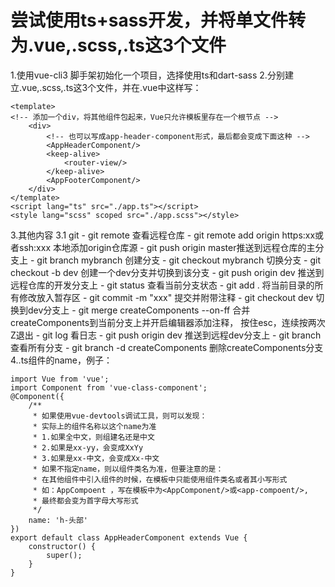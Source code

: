 # 尝试使用ts+sass开发，并将单文件转为.vue,.scss,.ts这3个文件

1.使用vue-cli3 脚手架初始化一个项目，选择使用ts和dart-sass
2.分别建立.vue,.scss,.ts这3个文件，并在.vue中这样写：

```(vue)
<template>
<!-- 添加一个div，将其他组件包起来，Vue只允许模板里存在一个根节点 -->
    <div>
        <!-- 也可以写成app-header-component形式，最后都会变成下面这种 -->
        <AppHeaderComponent/>
        <keep-alive>
            <router-view/>
        </keep-alive>
        <AppFooterComponent/>
    </div>
</template>
<script lang="ts" src="./app.ts"></script>
<style lang="scss" scoped src="./app.scss"></style>
```

3.其他内容
    3.1 git
        - git remote 查看远程仓库
        - git remote add origin https:xx或者ssh:xxx 本地添加origin仓库源
        - git push origin master推送到远程仓库的主分支上
        - git branch mybranch   创建分支
        - git checkout mybranch 切换分支
        - git checkout -b dev 创建一个dev分支并切换到该分支
        - git push origin dev 推送到远程仓库的开发分支上
        - git status 查看当前分支状态
        - git add .  将当前目录的所有修改放入暂存区
        - git commit -m "xxx" 提交并附带注释
        - git checkout dev 切换到dev分支上
        - git merge createComponents --on-ff 合并createComponents到当前分支上并开启编辑器添加注释，
        按住esc，连续按两次Z退出
        - git log 看日志
        - git push origin dev 推送到远程dev分支上
        - git branch 查看所有分支
        - git branch -d  createComponents 删除createComponents分支
4..ts组件的name，例子：

```(typescript)
import Vue from 'vue';
import Component from 'vue-class-component';
@Component({
    /**
     * 如果使用vue-devtools调试工具，则可以发现：
     * 实际上的组件名称以这个name为准
     * 1.如果全中文，则组建名还是中文
     * 2.如果是xx-yy，会变成XxYy
     * 3.如果是xx-中文，会变成Xx-中文
     * 如果不指定name，则以组件类名为准，但要注意的是：
     * 在其他组件中引入组件的时候，在模板中只能使用组件类名或者其小写形式
     * 如：AppCompoent ，写在模板中为<AppComponent/>或<app-compoent/>,
     * 最终都会变为首字母大写形式
     */
    name: 'h-头部'
})
export default class AppHeaderComponent extends Vue {
    constructor() {
        super();
    }
}

```
